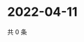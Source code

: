 # 2022-04-11

共 0 条

<!-- BEGIN WEIBO -->
<!-- 最后更新时间 Mon Apr 11 2022 17:15:43 GMT+0800 (China Standard Time) -->

<!-- END WEIBO -->
